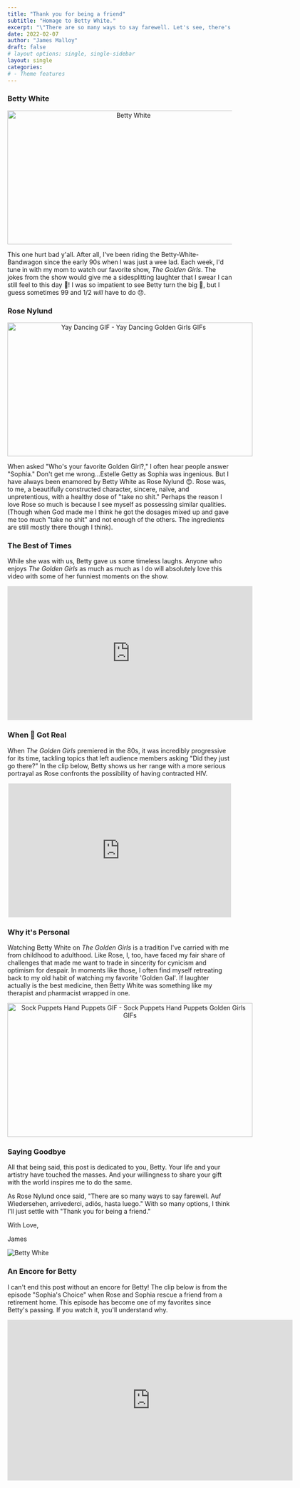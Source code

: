 ```yaml
---
title: "Thank you for being a friend"
subtitle: "Homage to Betty White."
excerpt: "\"There are so many ways to say farewell. Let's see, there's Auf Wiedersehen, arrivederci, adiós, hasta luego.\""
date: 2022-02-07
author: "James Malloy"
draft: false
# layout options: single, single-sidebar
layout: single
categories:
# - Theme features
---
```


### Betty White

<center><img src="/img/betty-white-landscape.jpg" width="550" height="300" alt="Betty White"></center>

<!--I came across a [tweet](https://bit.ly/3ruZ8aC) the other day that said "Imagine living 99 years and an entire country collectively agreeing it wasn't long enough."--->

This one hurt bad y'all. After all, I've been riding the Betty-White-Bandwagon since the early 90s when I was just a wee lad. Each week, I'd tune in with my mom to watch our favorite show, *The Golden Girls*. The jokes from the show would give me a sidesplitting laughter that I swear I can still feel to this day 🤣! I was so impatient to see Betty turn the big 💯, but I guess sometimes 99 and 1/2 *will* have to do 😞.


### Rose Nylund

<center><img src="https://c.tenor.com/CwkZgWMJNdkAAAAd/yay-dancing.gif" width="550" height="300" alt="Yay Dancing GIF - Yay Dancing Golden Girls GIFs" style="max-width: 833px;"></center>

When asked "Who's your favorite Golden Girl?," I often hear people answer "Sophia." Don't get me wrong...Estelle Getty as Sophia was ingenious. But I have always been enamored by Betty White as Rose Nylund 😍. Rose was, to me, a beautifully constructed character, sincere, naïve, and unpretentious, with a healthy dose of "take no shit." Perhaps the reason I love Rose so much is because I see myself as possessing similar qualities. (Though when God made me I think he got the dosages mixed up and gave me too much "take no shit" and not enough of the others. The ingredients are still mostly there though I think).


### The Best of Times

While she was with us, Betty gave us some timeless laughs. Anyone who enjoys *The Golden Girls* as much as much as I do will absolutely love this video with some of her funniest moments on the show. 

<center><iframe width="550" height="300" src="https://www.youtube.com/embed/cHEcaz-L7LA" title="YouTube video player" frameborder="0" allow="accelerometer; autoplay; clipboard-write; encrypted-media; gyroscope; picture-in-picture" allowfullscreen></iframe></center>

<!--And while my own humr and personality more closely mirror Dorothy's, I like to think that my values and character are more akin to Rose. While my own humor and personality more closely mirrors that of Dorothy, I like tho think that my character and values more closely mirror Rose.-->

### When 💩 Got Real

When *The Golden Girls* premiered in the 80s, it was incredibly progressive for its time, tackling topics that left audience members asking "Did they just go there?" In the clip below, Betty shows us her range with a more serious portrayal as Rose confronts the possibility of having contracted HIV.

<center><iframe width="500" height="300" src="https://www.youtube.com/embed/hhnsbV49LfY" title="YouTube video player" frameborder="0" allow="accelerometer; autoplay; clipboard-write; encrypted-media; gyroscope; picture-in-picture" allowfullscreen></iframe></center>

### Why it's Personal

Watching Betty White on *The Golden Girls* is a tradition I've carried with me from childhood to adulthood. Like Rose, I, too, have faced my fair share of challenges that made me want to trade in sincerity for cynicism and optimism for despair. In moments like those, I often find myself retreating back to my old habit of watching my favorite 'Golden Gal'. If laughter actually is the best medicine, then Betty White was something like my therapist and pharmacist wrapped in one. 

<center><img src="https://c.tenor.com/O_C0pq5TqCAAAAAd/sock-puppets-hand-puppets.gif" width="550" height="300" alt="Sock Puppets Hand Puppets GIF - Sock Puppets Hand Puppets Golden Girls GIFs" style="max-width: 833px;"></center>

### Saying Goodbye

All that being said, this post is dedicated to you, Betty. Your life and your artistry have touched the masses. And your willingness to share your gift with the world inspires me to do the same. 

As Rose Nylund once said, "There are so many ways to say farewell. Auf Wiedersehen, arrivederci, adiós, hasta luego." With so many options, I think I'll just settle with "Thank you for being a friend."

With Love,

James

![Betty White](/img/bettywhite.jpg)

### An Encore for Betty

I can't end this post without an encore for Betty! The clip below is from the episode "Sophia's Choice" when Rose and Sophia rescue a friend from a retirement home. This episode has become one of my favorites since Betty's passing. If you watch it, you'll understand why. 

<center><iframe width="640" height="360" src="https://www.youtube.com/embed/U_pNSxPy7Vo" title="YouTube video player" frameborder="0" allow="accelerometer; autoplay; clipboard-write; encrypted-media; gyroscope; picture-in-picture" allowfullscreen></iframe></center>
